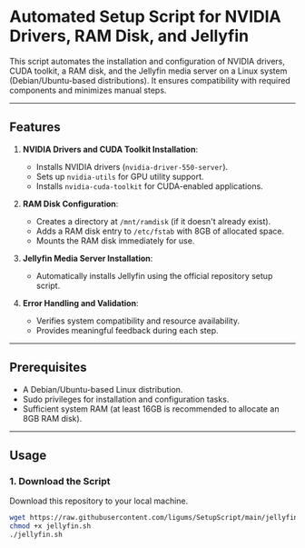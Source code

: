 # Automated Setup Script for NVIDIA Drivers, RAM Disk, and Jellyfin

This script automates the installation and configuration of NVIDIA drivers, CUDA toolkit, a RAM disk, and the Jellyfin media server on a Linux system (Debian/Ubuntu-based distributions). It ensures compatibility with required components and minimizes manual steps.

---

## Features
1. **NVIDIA Drivers and CUDA Toolkit Installation**:
   - Installs NVIDIA drivers (`nvidia-driver-550-server`).
   - Sets up `nvidia-utils` for GPU utility support.
   - Installs `nvidia-cuda-toolkit` for CUDA-enabled applications.

2. **RAM Disk Configuration**:
   - Creates a directory at `/mnt/ramdisk` (if it doesn't already exist).
   - Adds a RAM disk entry to `/etc/fstab` with 8GB of allocated space.
   - Mounts the RAM disk immediately for use.

3. **Jellyfin Media Server Installation**:
   - Automatically installs Jellyfin using the official repository setup script.

4. **Error Handling and Validation**:
   - Verifies system compatibility and resource availability.
   - Provides meaningful feedback during each step.

---

## Prerequisites
- A Debian/Ubuntu-based Linux distribution.
- Sudo privileges for installation and configuration tasks.
- Sufficient system RAM (at least 16GB is recommended to allocate an 8GB RAM disk).

---

## Usage

### 1. Download the Script

Download this repository to your local machine.

```bash
wget https://raw.githubusercontent.com/ligums/SetupScript/main/jellyfin-nvidia/jellyfin.sh
chmod +x jellyfin.sh
./jellyfin.sh
